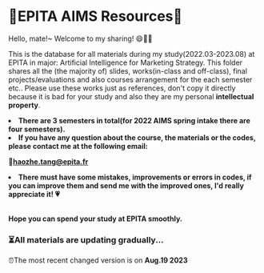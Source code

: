 # 📖EPITA AIMS Resources📖
Hello, mate!~ Welcome to my sharing! 😄🎉🎉

This is the database for all materials during my study(2022.03-2023.08) at EPITA in major: Artificial Intelligence for Marketing Strategy.
This folder shares all the (the majority of) slides, works(in-class and off-class), final projects/evaluations and also courses arrangement for the each semester etc.. Please use these works just as references, don't copy it directly because it is bad for your study and also they are my personal **intellectual property**.

<li><b> There are 3 semesters in total(for 2022 AIMS spring intake there are four semesters).</b></li>

<li><b>If you have any question about the course, the materials or the codes, please contact me at the following email:</b></li>

📧<b>haozhe.tang@epita.fr</b>

<li> <b> There must have some mistakes, improvements or errors in codes, if you can improve them and send me with the improved ones, I'd really appreciate it! 💗</b> </li> <br/>

<b>Hope you can spend your study at EPITA smoothly.</b>

### ⏳All materials are updating gradually...

⏰The most recent changed version is on <b>Aug.19 2023</b>
